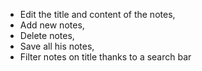 - Edit the title and content of the notes,
- Add new notes,
- Delete notes,
- Save all his notes,
- Filter notes on title thanks to a search bar
